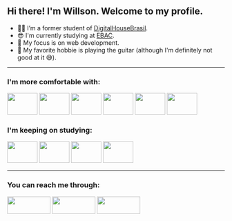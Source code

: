 ## Hi there! I'm Willson. Welcome to my profile.


- 👨‍🎓 I’m a former student of [DigitalHouseBrasil](https://www.digitalhouse.com/br).
- :sunglasses: I'm currently studying at [EBAC](https://ebaconline.com.br/).
- 🔭 My focus is on web development.
- 🎸 My favorite hobbie is playing the guitar (although I'm definitely not good at it 😅).

<hr>

### I'm more comfortable with:

<div style= "display: inline_block">
  <img height="50" width="70" src="https://cdn.jsdelivr.net/gh/devicons/devicon/icons/html5/html5-original.svg" />
  <img height="50" width="70" src="https://cdn.jsdelivr.net/gh/devicons/devicon/icons/css3/css3-original.svg" />
  <img height="50" width="70" src="https://cdn.jsdelivr.net/gh/devicons/devicon/icons/bootstrap/bootstrap-original.svg" />
  <img height="50" width="70" src="https://cdn.jsdelivr.net/gh/devicons/devicon/icons/javascript/javascript-original.svg" />
  <img height="50" width="70" src="https://cdn.jsdelivr.net/gh/devicons/devicon/icons/git/git-original.svg" />        
  <img height="50" width="70" src="https://cdn.jsdelivr.net/gh/devicons/devicon/icons/github/github-original.svg" />        
</div>

### I'm keeping on studying:

<div style= "display: inline_block">
  <img height="50" width="70" src="https://cdn.jsdelivr.net/gh/devicons/devicon/icons/nodejs/nodejs-original.svg" />
  <img height="50" width="70" src="https://cdn.jsdelivr.net/gh/devicons/devicon/icons/express/express-original.svg" />
  <img height="50" width="70" src="https://cdn.jsdelivr.net/gh/devicons/devicon/icons/mysql/mysql-original.svg" />
  <img height="50" width="70" src="https://cdn.jsdelivr.net/gh/devicons/devicon/icons/react/react-original.svg" />         
</div>

<hr>

### You can reach me through:

<div style= "display: inline_block">
  <a href="https://www.linkedin.com/in/willson-alflen/" target="_blank"><img height="40" width="100" src="https://img.shields.io/badge/LinkedIn-0077B5?style=for-the-badge&logo=linkedin&logoColor=white" target="_blank"></a>
  <a href="mailto:willson.alflen@gmail.com" target="_blank"><img height="40" width="100" src="https://img.shields.io/badge/Gmail-D14836?style=for-the-badge&logo=gmail&logoColor=white" target="_blank" target="_blank"></a>
  <a href="https://api.whatsapp.com/send?phone=+5549988896193&text=Olá, tudo bem?" target="_blank"><img height="40" width="100" src="https://img.shields.io/badge/WhatsApp-25D366?style=for-the-badge&logo=whatsapp&logoColor=white" target="_blank"></a>
</div>
